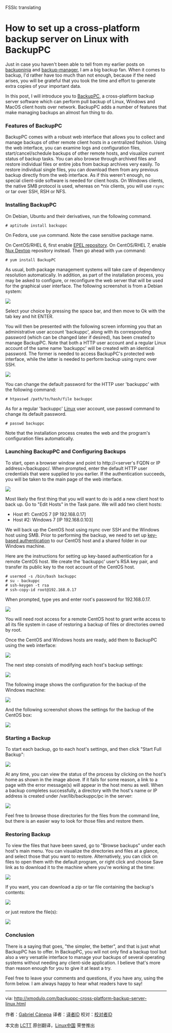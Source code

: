FSSlc translating

How to set up a cross-platform backup server on Linux with BackupPC
================================================================================
Just in case you haven't been able to tell from my earlier posts on [backupninja][1] and [backup-manager][2], I am a big backup fan. When it comes to backup, I'd rather have too much than not enough, because if the need arises, you will be grateful that you took the time and effort to generate extra copies of your important data.

In this post, I will introduce you to [BackupPC][3], a cross-platform backup server software which can perform pull backup of Linux, Windows and MacOS client hosts over network. BackupPC adds a number of features that make managing backups an almost fun thing to do.

### Features of BackupPC ###

BackupPC comes with a robust web interface that allows you to collect and manage backups of other remote client hosts in a centralized fashion. Using the web interface, you can examine logs and configuration files, start/cancel/schedule backups of other remote hosts, and visualize current status of backup tasks. You can also browse through archived files and restore individual files or entire jobs from backup archives very easily. To restore individual single files, you can download them from any previous backup directly from the web interface. As if this weren't enough, no special client-side software is needed for client hosts. On Windows clients, the native SMB protocol is used, whereas on *nix clients, you will use `rsync` or tar over SSH, RSH or NFS.

### Installing BackupPC ###

On Debian, Ubuntu and their derivatives, run the following command.

    # aptitude install backuppc 

On Fedora, use `yum` command. Note the case sensitive package name.

On CentOS/RHEL 6, first enable [EPEL repository][4]. On CentOS/RHEL 7, enable [Nux Dextop][5] repository instead. Then go ahead with `yum` command:

    # yum install BackupPC 

As usual, both package management systems will take care of dependency resolution automatically. In addition, as part of the installation process, you may be asked to configure, or reconfigure the web server that will be used for the graphical user interface. The following screenshot is from a Debian system:

![](https://farm8.staticflickr.com/7573/16163781711_6218b620ef_c.jpg)

Select your choice by pressing the space bar, and then move to Ok with the tab key and hit ENTER.

You will then be presented with the following screen informing you that an administrative user account 'backuppc', along with its corresponding password (which can be changed later if desired), has been created to manage BackupPC. Note that both a HTTP user account and a regular Linux account of the same name 'backuppc' will be created with an identical password. The former is needed to access BackupPC's protected web interface, while the latter is needed to perform backup using rsync over SSH.

![](https://farm8.staticflickr.com/7579/15979622809_25e734658d_c.jpg)

You can change the default password for the HTTP user 'backuppc' with the following command:

    # htpasswd /path/to/hash/file backuppc 

As for a regular 'backuppc' [Linux][6] user account, use passwd command to change its default password.

    # passwd backuppc 

Note that the installation process creates the web and the program's configuration files automatically.

### Launching BackupPC and Configuring Backups ###

To start, open a browser window and point to http://<server's FQDN or IP address>/backuppc/. When prompted, enter the default HTTP user credentials that were supplied to you earlier. If the authentication succeeds, you will be taken to the main page of the web interface.

![](https://farm9.staticflickr.com/8601/15543330314_f6fdaa235e_z.jpg)

Most likely the first thing that you will want to do is add a new client host to back up. Go to "Edit Hosts" in the Task pane. We will add two client hosts:

- Host #1: CentOS 7 [IP 192.168.0.17]
- Host #2: Windows 7 [IP 192.168.0.103] 

We will back up the CentOS host using rsync over SSH and the Windows host using SMB. Prior to performing the backup, we need to set up [key-based authentication][7] to our CentOS host and a shared folder in our Windows machine.

Here are the instructions for setting up key-based authentication for a remote CentOS host. We create the 'backuppc' user's RSA key pair, and transfer its public key to the root account of the CentOS host.

    # usermod -s /bin/bash backuppc
    # su - backuppc
    # ssh-keygen -t rsa
    # ssh-copy-id root@192.168.0.17 

When prompted, type yes and enter root's password for 192.168.0.17.

![](https://farm8.staticflickr.com/7496/16164929932_8fc817125d_b.jpg)

You will need root access for a remote CentOS host to grant write access to all its file system in case of restoring a backup of files or directories owned by root.

Once the CentOS and Windows hosts are ready, add them to BackupPC using the web interface:

![](https://farm9.staticflickr.com/8586/15979622709_76c2dcf68c_z.jpg)

The next step consists of modifying each host's backup settings:

![](https://farm8.staticflickr.com/7461/16163781611_765c147f9f_z.jpg)

The following image shows the configuration for the backup of the Windows machine:

![](https://farm8.staticflickr.com/7480/16139884676_bddfafed75_z.jpg)

And the following screenshot shows the settings for the backup of the CentOS box:

![](https://farm8.staticflickr.com/7557/16139884666_34ff8fd858_z.jpg)

### Starting a Backup ###

To start each backup, go to each host's settings, and then click "Start Full Backup":

![](https://farm8.staticflickr.com/7536/15978247428_458c023f4c.jpg)

At any time, you can view the status of the process by clicking on the host's home as shown in the image above. If it fails for some reason, a link to a page with the error message(s) will appear in the host menu as well. When a backup completes successfully, a directory with the host's name or IP address is created under /var/lib/backuppc/pc in the server:

![](https://farm8.staticflickr.com/7549/16165680115_196ee42a49_z.jpg)

Feel free to browse those directories for the files from the command line, but there is an easier way to look for those files and restore them.

### Restoring Backup ###

To view the files that have been saved, go to "Browse backups" under each host's main menu. You can visualize the directories and files at a glance, and select those that you want to restore. Alternatively, you can click on files to open them with the default program, or right click and choose Save link as to download it to the machine where you're working at the time:

![](https://farm8.staticflickr.com/7506/16165680105_bd5883e0da_c.jpg)

If you want, you can download a zip or tar file containing the backup's contents:

![](https://farm8.staticflickr.com/7507/15978247398_18e81667cd_z.jpg)

or just restore the file(s):

![](https://farm8.staticflickr.com/7545/15545911003_2aca8a36fc_z.jpg)

### Conclusion ###

There is a saying that goes, "the simpler, the better", and that is just what BackupPC has to offer. In BackupPC, you will not only find a backup tool but also a very versatile interface to manage your backups of several operating systems without needing any client-side application. I believe that's more than reason enough for you to give it at least a try. 

Feel free to leave your comments and questions, if you have any, using the form below. I am always happy to hear what readers have to say!

--------------------------------------------------------------------------------

via: http://xmodulo.com/backuppc-cross-platform-backup-server-linux.html

作者：[Gabriel Cánepa][a]
译者：[译者ID](https://github.com/译者ID)
校对：[校对者ID](https://github.com/校对者ID)

本文由 [LCTT](https://github.com/LCTT/TranslateProject) 原创翻译，[Linux中国](http://linux.cn/) 荣誉推出

[a]:http://xmodulo.com/author/gabriel
[1]:http://xmodulo.com/backup-debian-system-backupninja.html
[2]:http://xmodulo.com/linux-backup-manager.html
[3]:http://backuppc.sourceforge.net/
[4]:http://xmodulo.com/how-to-set-up-epel-repository-on-centos.html
[5]:http://ask.xmodulo.com/enable-nux-dextop-repository-centos-rhel.html
[6]:http://xmodulo.com/recommend/linuxguide
[7]:http://xmodulo.com/how-to-enable-ssh-login-without.html
